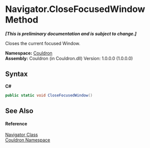 # Navigator.CloseFocusedWindow Method 
 _**\[This is preliminary documentation and is subject to change.\]**_

Closes the current focused Window.

**Namespace:**&nbsp;<a href="N_Couldron">Couldron</a><br />**Assembly:**&nbsp;Couldron (in Couldron.dll) Version: 1.0.0.0 (1.0.0.0)

## Syntax

**C#**<br />
``` C#
public static void CloseFocusedWindow()
```


## See Also


#### Reference
<a href="T_Couldron_Navigator">Navigator Class</a><br /><a href="N_Couldron">Couldron Namespace</a><br />